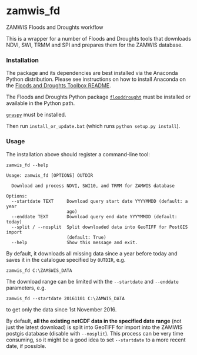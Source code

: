 # zamwis_fd

ZAMWIS Floods and Droughts workflow

This is a wrapper for a number of Floods and Droughts tools that downloads NDVI, SWI, TRMM and SPI and prepares them for the ZAMWIS database.

### Installation

The package and its dependencies are best installed via the Anaconda Python distribution. Please see instructions on how to install Anaconda on the [Floods and Droughts Toolbox README](https://github.com/DHI-GRAS/F_and_D_toolbox).

The Floods and Droughts Python package [`flooddrought`](https://github.com/DHI-GRAS/F_and_D_toolbox) must be installed or available in the Python path.

[`graspy`](https://github.com/DHI-GRAS/graspy) must be installed.

Then run `install_or_update.bat` (which runs `python setup.py install`).


### Usage

The installation above should register a command-line tool:

    zamwis_fd --help

```
Usage: zamwis_fd [OPTIONS] OUTDIR

  Download and process NDVI, SWI10, and TRMM for ZAMWIS database

Options:
  --startdate TEXT     Download query start date YYYYMMDD (default: a year
                       ago)
  --enddate TEXT       Download query end date YYYYMMDD (default: today)
  --split / --nosplit  Split downloaded data into GeoTIFF for PostGIS import
                       (default: True)
  --help               Show this message and exit.
```

By default, it downloads all missing data since a year before today and saves it in the catalogue specified by `OUTDIR`, e.g.

    zamwis_fd C:\ZAMSWIS_DATA

The download range can be limited with the `--startdate` and `--enddate` parameters, e.g.

    zamwis_fd --startdate 20161101 C:\ZAMWIS_DATA

to get only the data since 1st November 2016.

By default, **all the existing netCDF data in the specified date range** (not just the latest download) is split into GeoTIFF for import into the ZAMWIS postgis database (disable with `--nosplit`). This process can be very time consuming, so it might be a good idea to set `--startdate` to a more recent date, if possible.

